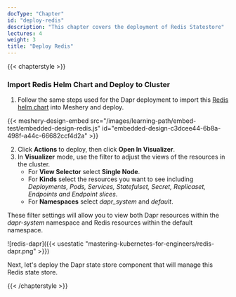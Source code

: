 ```yaml
---
docType: "Chapter"
id: "deploy-redis"
description: "This chapter covers the deployment of Redis Statestore"
lectures: 4
weight: 3
title: "Deploy Redis"
---
```


{{< chapterstyle >}}

### **Import Redis Helm Chart and Deploy to Cluster**

1. Follow the same steps used for the Dapr deployment to import this [Redis helm chart](https://charts.bitnami.com/bitnami/redis-19.6.2.tgz) into Meshery and deploy.

{{< meshery-design-embed src="/images/learning-path/embed-test/embedded-design-redis.js" id="embedded-design-c3dcee44-6b8a-498f-a44c-66682ccf4d2a" >}}

2. Click **Actions** to deploy, then click **Open In Visualizer**.
3. In **Visualizer** mode, use the filter to adjust the views of the resources in the cluster.
   - For **View Selector** select **Single Node**.
   - For **Kinds** select the resources you want to see including _Deployments, Pods, Services, Statefulset, Secret, Replicaset, Endpoints and Endpoint slices_.
   - For **Namespaces** select _dapr_system_ and _default_.

These filter settings will allow you to view both Dapr resources within the _dapr-system_ namespace and Redis resources within the default namespace.

![redis-dapr]({{< usestatic "mastering-kubernetes-for-engineers/redis-dapr.png" >}})

Next, let's deploy the Dapr state store component that will manage this Redis state store.

{{< /chapterstyle >}}
